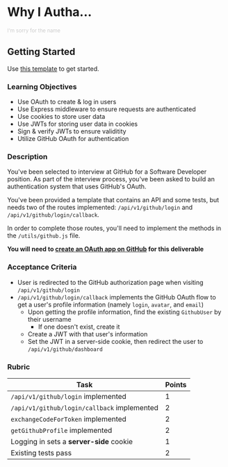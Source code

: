 # Why I Autha...

<sub style="color: #ccc">I'm sorry for the name</sub>

## Getting Started

Use [this template](https://github.com/alchemycodelab/backend-why-i-autha) to get started.

### Learning Objectives

- Use OAuth to create & log in users
- Use Express middleware to ensure requests are authenticated
- Use cookies to store user data
- Use JWTs for storing user data in cookies
- Sign & verify JWTs to ensure validitity
- Utilize GitHub OAuth for authentication

### Description

You've been selected to interview at GitHub for a Software Developer position. As part of the interview process, you've been asked to build an authentication system that uses GitHub's OAuth.

You've been provided a template that contains an API and some tests, but needs two of the routes implemented: `/api/v1/github/login` and `/api/v1/github/login/callback`.

In order to complete those routes, you'll need to implement the methods in the `/utils/github.js` file.

**You will need to [create an OAuth app on GitHub](https://docs.github.com/en/developers/apps/building-oauth-apps/creating-an-oauth-app) for this deliverable**

### Acceptance Criteria

- User is redirected to the GitHub authorization page when visiting `/api/v1/github/login`
- `/api/v1/github/login/callback` implements the GitHub OAuth flow to get a user's profile information (namely `login`, `avatar`, and `email`)
  - Upon getting the profile information, find the existing `GithubUser` by their username
    - If one doesn't exist, create it
  - Create a JWT with that user's information
  - Set the JWT in a server-side cookie, then redirect the user to `/api/v1/github/dashboard`

### Rubric

| Task                                        | Points |
| ------------------------------------------- | ------ |
| `/api/v1/github/login` implemented          | 1      |
| `/api/v1/github/login/callback` implemented | 2      |
| `exchangeCodeForToken` implemented          | 2      |
| `getGithubProfile` implemented              | 2      |
| Logging in sets a **server-side** cookie    | 1      |
| Existing tests pass                         | 2      |
